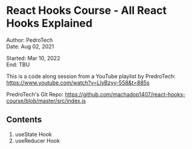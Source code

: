 # React Hooks Course - All React Hooks Explained

Author: PedroTech  
Date: Aug 02, 2021  

Started: Mar 10, 2022  
End: TBU  

This is a code along session from a YouTube playlist by PredroTech:
https://www.youtube.com/watch?v=LlvBzyy-558&t=885s

PredroTech's Git Repo:
https://github.com/machadop1407/react-hooks-course/blob/master/src/index.js


## Contents

1. useState Hook
2. useReducer Hook

